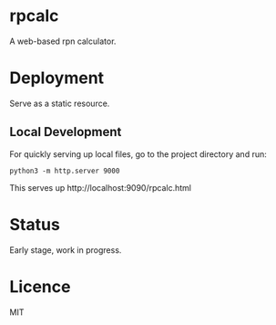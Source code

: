 # rpcalc

A web-based rpn calculator.

# Deployment

Serve as a static resource.

## Local Development

For quickly serving up local files, go to the project directory and run:

    python3 -m http.server 9000

This serves up http://localhost:9090/rpcalc.html

# Status

Early stage, work in progress.

# Licence

MIT
